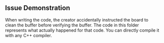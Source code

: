 ## Issue Demonstration

When writing the code, the creator accidentally instructed the board to clean the buffer before verifying the buffer. The code in this folder represents what actually happened for that code. You can directly compile it with any C++ compiler.